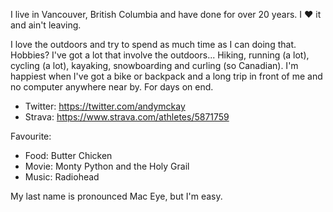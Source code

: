 I live in Vancouver, British Columbia and have done for over 20 years. I :heart: it and ain't leaving.

I love the outdoors and try to spend as much time as I can doing that. Hobbies? I've got a lot that involve the outdoors... Hiking, running (a lot), cycling (a lot), kayaking, snowboarding and curling (so Canadian). I'm happiest when I've got a bike or backpack and a long trip in front of me and no computer anywhere near by. For days on end.

* Twitter: https://twitter.com/andymckay
* Strava: https://www.strava.com/athletes/5871759

Favourite:
* Food: Butter Chicken
* Movie: Monty Python and the Holy Grail
* Music: Radiohead

My last name is pronounced Mac Eye, but I'm easy.
